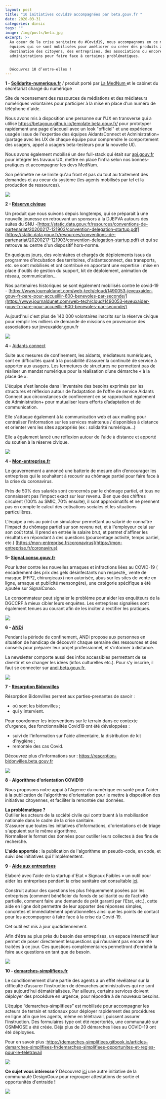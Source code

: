 ```yaml
---
layout: post
title: "10 initiatives covid19 accompagnées par beta.gouv.fr "
date: 2020-03-31
categories: dinsic
tags: ""
image: /img/posts/beta.jpg
excerpt: >-
  Au coeur de la crise sanitaire du #Covid19, nous accompagnons en ce moment des
  équipes qui se sont mobilisées pour améliorer ou créer des produits à
  destination des citoyens, des entreprises, des associations ou encore les
  administrations pour faire face à certaines problématiques.


  Découvrez 10 d’entre-elles !
---
```

**1 - [Solidarite-numerique.fr](http://solidarite-numerique.fr/)** / produit porté par [La MedNum ](https://lamednum.coop)et le cabinet du sécrétariat chargé du numérique

Site de recensement des ressources de médiations et des médiateurs numériques volontaires pour participer à la mise en place d'un numéro de téléphone d'aide.

Nous avons mis à disposition une personne sur l'UX en transverse qui a utilisé [https://betagouv.​github.io/template.beta.gouv.​fr/](https://betagouv.github.io/template.beta.gouv.fr/) pour prototyper rapidement une page d'accueil avec un look "officiel" et une expérience usagée issue de l'expertise des équipes AidantsConnect et Administration+ (partage avec les UX de chaque équipe pour comprendre le comportement des usagers, appel à usagers beta-testeurs pour la nouvelle UI).

Nous avons également mobilisé un dev full-stack qui était sur [api.gouv.fr](http://api.gouv.fr/) pour intégrer les travaux UX, mettre en place l'infra selon nos bonnes-pratiques et accompagner les devs MedNum. 

Son périmètre ne se limite qu'au front et pas du tout au traitement des demandes et au coeur du système (les agents mobilisés par tel et la production de ressources).

![](/img/posts/slack-imgs.com.png)

**2 - [Réserve civique](https://covid19.reserve-civique.gouv.fr)**

Un produit que nous suivons depuis longtemps, qui se préparait à une nouvelle jeunesse en retrouvant un sponsors à la DJEPVA autours des suites du SNU -[https://static.data.gouv.fr/​resources/conventions-de-​partenariat/20200217-121903/​convention-delegation-startup.​pdf](https://static.data.gouv.fr/resources/conventions-de-partenariat/20200217-121903/convention-delegation-startup.pdf) et qui se retrouve au centre d'un dispositif hors-norme.

En quelques jours, des volontaires et chargés de déploiements issus du programme d'incubation des territoires, d'aidantsconnect, des transports, etc. se sont mobilisés et ont contribué en apportant une expertise : mise en place d'outils de gestion du support, kit de déploiement, animation de réseau, communication...

Nos partenaires historiques se sont également mobilisés contre le covid-19 - [https://www.journaldunet.​com/web-tech/cloud/1490053-​jeveuxaider-gouv-fr-pare-pour-​accueillir-600-benevoles-par-​seconde/](https://www.journaldunet.com/web-tech/cloud/1490053-jeveuxaider-gouv-fr-pare-pour-accueillir-600-benevoles-par-seconde/)

Aujourd'hui c'est plus de 140 000 volontaires inscrits sur la réserve civique pour remplir les milliers de demande de missions en provenance des associations sur jeveuxaider.gouv.fr 

![](/img/posts/euwqvvlxgaebqnb.jpg)

**4 -** [Aidants connect](https://aidantsconnect.beta.gouv.fr)

Suite aux mesures de confinement, les aidants, médiateurs numériques, sont en difficultés quant à la possibilité d’assurer la continuité de service à apporter aux usagers. Les fermetures de structures ne permettent pas de réaliser un mandat numérique pour la réalisation d’une démarche « à la place de ». 

L'équipe s'est lancée dans l'inventaire des besoins exprimés par les structures et réflexion autour de l’adaptation de l’offre de service Aidants Connect aux circonstances de confinement en se rapprochant également de Administration+ pour mutualiser leurs efforts d’adaptation et de communication. 

Elle s'attaque également à la communication web et aux mailing pour centraliser l’information sur les services maintenus / disponibles à distance et orienter vers les sites appropriés (ex : solidarité numérique…) 

Elle a également lancé une réflexion autour de l'aide à distance et apporté du soutien à la réserve civique.

![](/img/posts/capture-d-e-cran-2020-03-31-a-20.13.12.png)

**4 - [Mon-entreprise.fr](http://mon-entreprise.fr/)**

Le gouvernement a annoncé une batterie de mesure afin d’encourager les entreprises qui le souhaitent à recourir au chômage partiel pour faire face à la crise du coronavirus.

Près de 50% des salariés sont concernés par le chômage partiel, et tous ne connaissent pas l'impact exact sur leur revenu. Bien que des chiffres circulent (100% au SMIC, 70% ensuite), il sont approximatifs et ne prennent pas en compte le calcul des cotisations sociales et les situations particulières.

L'équipe a mis au point un simulateur permettant au salarié de connaître l'impact du chômage partiel sur son revenu net, et à l'employeur celui sur son coût total. Il prend en entrée le salaire brut, et permet d'affiner les résultats en répondant à des questions (pourcentage activité, temps partiel, etc.) [https://mon-entreprise.fr/​coronavirus](https://mon-entreprise.fr/coronavirus)



**5- [Signal.conso.gouv.fr](http://signal.conso.gouv.fr/)**

Pour lutter contre les nouvelles arnaques et infractions liées au COVID-19 ( encadrement des prix des gels désinfectants non respecté,, vente de masque (FFP2, chirurgicaux) non autorisée, abus sur les sites de vente en ligne, arnaque et publicité mensongère), une catégorie spécifique a été ajoutée sur SignalConso. 

Le consommateur peut signaler le problème pour aider les enquêteurs de la DGCCRF à mieux cibler leurs enquêtes. Les entreprises signalées sont également tenues au courant afin de les inciter à rectifier les pratiques.

![](/img/posts/capture-d-e-cran-2020-03-31-a-20.14.30.png)

**6 - [ANDi]([andi.beta.gouv.fr](http://andi.beta.gouv.fr/))**

Pendant la période de confinement, ANDi propose aux personnes en situation de handicap de découvrir chaque semaine des ressources et des conseils pour préparer leur projet professionnel, et s’informer à distance. 

La newsletter comporte aussi des infos accessibles permettant de se divertir et se changer les idées (infos culturelles etc.). Pour s’y inscrire, il faut se connecter sur [andi.beta.gouv.fr.](http://andi.beta.gouv.fr/)

![](/img/posts/capture-d-e-cran-2020-03-31-a-20.15.16.png)

**7 - [Résorption Bidonvilles](https://resorption-bidonvilles.beta.gouv.fr)**

Résorption Bidonvilles permet aux parties-prenantes de savoir :

* où sont les bidonvilles ;
* qui y intervient.

Pour coordonner les interventions sur le terrain dans ce contexte d'urgence, des fonctionnalités Covid19 ont été développées :

* suivi de l'information sur l'aide alimentaire, la distribution de kit d'hygiène ;
* remontée des cas Covid.

Découvrez plus d'informations sur : <https://resorption-bidonvilles.beta.gouv.fr>

![](/img/posts/capture-d-e-cran-2020-03-31-a-20.17.51.png)

**8 - Algorithme d'orientation COVID19**

Nous proposons notre appui à l'Agence du numérique en santé pour l'aider à la publication de l'algorithme d'orientation pour le mettre à disposition des initiatives citoyennes, et faciliter la remontée des données.

**La problématique ?**\
Outiller les acteurs de la société civile qui contribuent à la mobilisation nationale dans le cadre de la crise sanitaire.\
S'assurer que toutes les initiatives d'informations, d'orientations et de triage s'appuient sur le même algorithme.\
Normaliser le format des données pour outiller leurs collectes à des fins de recherche.

**L'aide apportée** : la publication de l'algorithme en pseudo-code, en code, et suivi des initiatives qui l'implémentent.

**9 - [Aide aux entreprises](https://info-entreprises-covid19.economie.gouv.fr/kb)**

Elaboré avec l'aide de la startup d'Etat « Signaux Faibles » un outil pour aider les entreprises pendant la crise sanitaire est consultable [ici](https://info-entreprises-covid19.economie.gouv.fr/kb). 

Construit autour des questions les plus fréquemment posées par les entreprises (comment bénéficier du fonds de solidarité ou de l’activité partielle, comment faire une demande de prêt garanti par l’Etat, etc.), cette aide en ligne doit permettre de leur apporter des réponses simples, concrètes et immédiatement opérationnelles ainsi que les points de contact pour les accompagner à faire face à la crise du Covid-19. 

Cet outil est mis à jour quotidiennement.

Afin d’être au plus près du besoin des entreprises, un espace interactif leur permet de poser directement lesquestions qui n’auraient pas encore été traitées à ce jour. Ces questions complémentaires permettront d’enrichir la foire aux questions en tant que de besoin.

![](/img/posts/capture-d-e-cran-2020-03-31-a-20.16.50.png)

**10 - [demarches-simplifiees.fr](http://demarches-simplifiees.fr/)**

Le conditionnement d’une partie des agents a un effet révélateur sur la difficulté d’assurer l’instruction de démarches administratives qui ne sont pas aujourd’hui dématérialisées. Par ailleurs, certains services doivent déployer des procédure en urgence, pour répondre à de nouveaux besoins.

L’équipe “demarches-simplifiees” est mobilisée pour accompagner les acteurs de terrain et nationaux pour déployer rapidement des procédures en ligne afin que les agents, même en télétravail, puissent assurer l’instruction. Des formulaires type ont été repertoriés, une communauté sur OSMMOSE a été créée. Déjà plus de 20 démarches liées au COVID-19 ont été déployées.

Pour en savoir plus :<https://demarches-simplifiees.gitbook.io/articles-demarches-simplifiees-fr/demarches-simplifiees-opportunites-et-regles-pour-le-teletravail>

![](/img/posts/capture-d-e-cran-2020-03-31-a-20.19.32.png)

**Ce sujet vous intéresse ?** Découvrez [ici](https://design.numerique.gouv.fr/covid-19/#initiatives) une autre initiative de la communauté DesignGouv pour regrouper attestations de sortie et opportunités d'entraide [](https://design.numerique.gouv.fr/covid-19/#initiatives)!

![](/img/posts/capture-d-e-cran-2020-03-31-a-20.20.35.png)